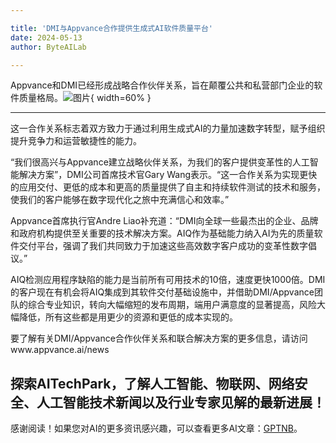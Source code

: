 ```yaml
---

title: 'DMI与Appvance合作提供生成式AI软件质量平台'
date: 2024-05-13
author: ByteAILab

---
```


Appvance和DMI已经形成战略合作伙伴关系，旨在颠覆公共和私营部门企业的软件质量格局。![图片](https://ai-techpark.com/wp-content/uploads/2024/05/DMI-960x540.jpg){ width=60% }

---
这一合作关系标志着双方致力于通过利用生成式AI的力量加速数字转型，赋予组织提升竞争力和运营敏捷性的能力。

“我们很高兴与Appvance建立战略伙伴关系，为我们的客户提供变革性的人工智能解决方案”，DMI公司首席技术官Gary Wang表示。“这一合作关系为实现更快的应用交付、更低的成本和更高的质量提供了自主和持续软件测试的技术和服务，使我们的客户能够在数字现代化之旅中充满信心和效率。”

Appvance首席执行官Andre Liao补充道：“DMI向全球一些最杰出的企业、品牌和政府机构提供至关重要的技术解决方案。AIQ作为基础能力纳入AI为先的质量软件交付平台，强调了我们共同致力于加速这些高效数字客户成功的变革性数字倡议。”

AIQ检测应用程序缺陷的能力是当前所有可用技术的10倍，速度更快1000倍。DMI的客户现在有机会将AIQ集成到其软件交付基础设施中，并借助DMI/Appvance团队的综合专业知识，转向大幅缩短的发布周期，端用户满意度的显著提高，风险大幅降低，所有这些都是用更少的资源和更低的成本实现的。

要了解有关DMI/Appvance合作伙伴关系和联合解决方案的更多信息，请访问www.appvance.ai/news

探索AITechPark，了解人工智能、物联网、网络安全、人工智能技术新闻以及行业专家见解的最新进展！
---
感谢阅读！如果您对AI的更多资讯感兴趣，可以查看更多AI文章：[GPTNB](https://gptnb.com)。